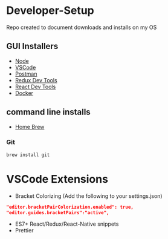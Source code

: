 # Developer-Setup

Repo created to document downloads and installs on my OS

## GUI Installers

- [Node](https://nodejs.org/en/)
- [VSCode](https://code.visualstudio.com/)
- [Postman](https://www.postman.com/downloads/)
- [Redux Dev Tools](https://chrome.google.com/webstore/detail/redux-devtools/lmhkpmbekcpmknklioeibfkpmmfibljd/related?hl=en)
- [React Dev Tools](https://chrome.google.com/webstore/detail/react-developer-tools/fmkadmapgofadopljbjfkapdkoienihi/related?hl=en)
- [Docker](https://docs.docker.com/desktop/install/mac-install/)

## command line installs

- [Home Brew](https://brew.sh/)

### Git

```bash
brew install git
```

# VSCode Extensions

- Bracket Colorizing (Add the following to your settings.json)

```json
"editor.bracketPairColorization.enabled": true,
"editor.guides.bracketPairs":"active",
```

- ES7+ React/Redux/React-Native snippets
- Prettier
